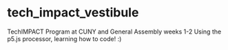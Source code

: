 # tech_impact_vestibule
TechIMPACT Program at CUNY and General Assembly weeks 1-2
Using the p5.js processor, learning how to code! :)
